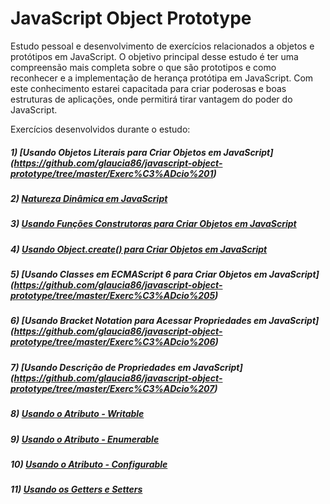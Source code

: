 # JavaScript Object Prototype

Estudo pessoal e desenvolvimento de exercícios relacionados a objetos e protótipos em JavaScript. O objetivo principal desse estudo é ter 
uma compreensão mais completa sobre o que são prototipos e como reconhecer e a implementação de herança protótipa em JavaScript.
Com este conhecimento estarei capacitada para criar poderosas e boas estruturas de aplicações, onde permitirá tirar
vantagem do poder do JavaScript.

Exercícios desenvolvidos durante o estudo:

##### 1) [Usando Objetos Literais para Criar Objetos em JavaScript] (https://github.com/glaucia86/javascript-object-prototype/tree/master/Exerc%C3%ADcio%201)

##### 2) [Natureza Dinâmica em JavaScript](https://github.com/glaucia86/javascript-object-prototype/tree/master/Exerc%C3%ADcio%202)

##### 3) [Usando Funções Construtoras para Criar Objetos em JavaScript](https://github.com/glaucia86/javascript-object-prototype/tree/master/Exerc%C3%ADcio%203)

##### 4) [Usando Object.create() para Criar Objetos em JavaScript](https://github.com/glaucia86/javascript-object-prototype/tree/master/Exerc%C3%ADcio%204)

##### 5) [Usando Classes em ECMAScript 6 para Criar Objetos em JavaScript] (https://github.com/glaucia86/javascript-object-prototype/tree/master/Exerc%C3%ADcio%205)

##### 6) [Usando Bracket Notation para Acessar Propriedades em JavaScript] (https://github.com/glaucia86/javascript-object-prototype/tree/master/Exerc%C3%ADcio%206)

##### 7) [Usando Descrição de Propriedades em JavaScript] (https://github.com/glaucia86/javascript-object-prototype/tree/master/Exerc%C3%ADcio%207)

##### 8) [Usando o Atributo - Writable](https://github.com/glaucia86/javascript-object-prototype/tree/master/Exerc%C3%ADcio%208)

##### 9) [Usando o Atributo - Enumerable](https://github.com/glaucia86/javascript-object-prototype/tree/master/Exerc%C3%ADcio%209)

##### 10) [Usando o Atributo - Configurable]()

##### 11) [Usando os Getters e Setters]()